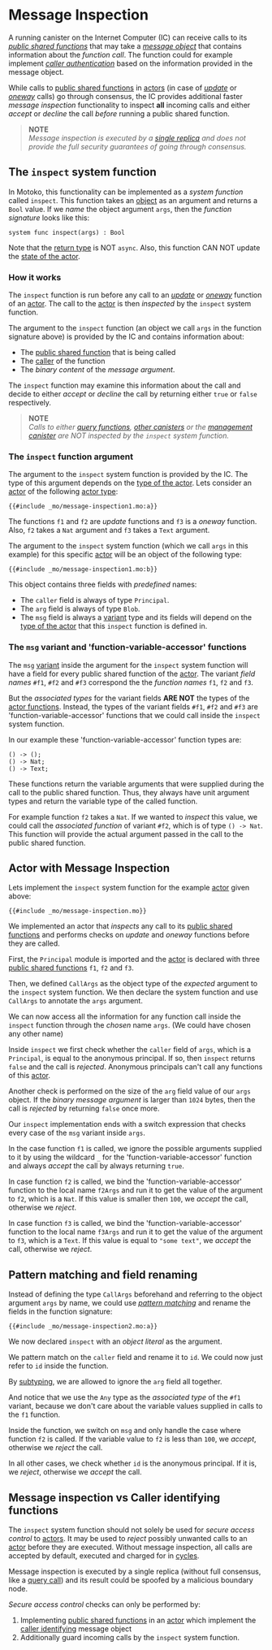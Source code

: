 # Message Inspection
A running canister on the Internet Computer (IC) can receive calls to its [*public shared functions*](/internet-computer-programming-concepts/actors.html#public-shared-functions-in-actors) that may take a [*message object*](/internet-computer-programming-concepts/principals-and-authentication.html#caller-authenticating-public-shared-functions) that contains information about the *function call*. The function could for example implement [*caller authentication*](/internet-computer-programming-concepts/principals-and-authentication.html#caller-authenticating-public-shared-functions) based on the information provided in the message object. 

While calls to [public shared functions](/internet-computer-programming-concepts/actors.html#public-shared-functions-in-actors) in [actors](/internet-computer-programming-concepts/actors.html) (in case of [*update*](/internet-computer-programming-concepts/actors.html#public-shared-update) or [*oneway*](/internet-computer-programming-concepts/actors.html#public-shared-oneway) calls) go through consensus, the IC provides additional faster *message inspection* functionality to inspect **all** incoming calls and either *accept* or *decline* the call *before* running a public shared function. 

> **NOTE**  
> *Message inspection is executed by a [single replica](#message-inspection-vs-caller-identifying-functions) and does not provide the full security guarantees of going through consensus.* 

## The `inspect` system function
In Motoko, this functionality can be implemented as a *system function* called `inspect`. This function takes an [object](/common-programming-concepts/objects-and-classes/objects.html) as an argument and returns a `Bool` value. If we *name* the object argument `args`, then the *function signature* looks like this:
```motoko
system func inspect(args) : Bool
``` 

Note that the [return type](/internet-computer-programming-concepts/actors.html#shared-types) is NOT `async`. Also, this function CAN NOT update the [state of the actor](/internet-computer-programming-concepts/basic-memory-persistence.html). 



### How it works
The `inspect` function is run before any call to an [*update*](/internet-computer-programming-concepts/actors.html#public-shared-update) or [*oneway*](/internet-computer-programming-concepts/actors.html#public-shared-oneway) function of an [actor](/internet-computer-programming-concepts/actors.html). The call to the [actor](/internet-computer-programming-concepts/actors.html) is then *inspected* by the `inspect` system function. 

The argument to the `inspect` function (an object we call `args` in the function signature above) is provided by the IC and contains information about:
- The [public shared function](/internet-computer-programming-concepts/actors.html#public-shared-functions-in-actors) that is being called
- The [caller](/internet-computer-programming-concepts/principals-and-authentication.html#caller-authenticating-public-shared-functions) of the function
- The *binary content* of the *message argument*. 

The `inspect` function may examine this information about the call and decide to either *accept* or *decline* the call by returning either `true` or `false` respectively. 

> **NOTE**  
> *Calls to either [query functions](/internet-computer-programming-concepts/actors.html#public-shared-query), [other canisters](/advanced-concepts/async-programming/cross-canister-calls-and-rollbacks.html) or the [management canister](/common-internet-computer-canisters/ic-management-canister.html) are NOT inspected by the `inspect` system function.*

### The `inspect` function argument
The argument to the `inspect` system function is provided by the IC. The type of this argument depends on the [type of the actor](/internet-computer-programming-concepts/actors.html#actor-type). Lets consider an [actor](/internet-computer-programming-concepts/actors.html) of the following [actor type](/internet-computer-programming-concepts/actors.html#actor-type):
```motoko
{{#include _mo/message-inspection1.mo:a}}
```
The functions `f1` and `f2` are *update* functions and `f3` is a *oneway* function. Also, `f2` takes a `Nat` argument and `f3` takes a `Text` argument. 

The argument to the `inspect` system function (which we call `args` in this example) for this specific [actor](/internet-computer-programming-concepts/actors.html) will be an object of the following type:  
```motoko
{{#include _mo/message-inspection1.mo:b}}  
``` 

This object contains three fields with *predefined* names: 
- The `caller` field is always of type `Principal`.
- The `arg` field is always of type `Blob`.
- The `msg` field is always a [variant](/common-programming-concepts/types/variants.html) type and its fields will depend on the [type of the actor](/internet-computer-programming-concepts/actors.html#actor-type) that this `inspect` function is defined in.

### The `msg` variant and 'function-variable-accessor' functions
The `msg` [variant](/common-programming-concepts/types/variants.html) inside the argument for the `inspect` system function will have a field for every public shared function of the [actor](/internet-computer-programming-concepts/actors.html). The variant *field names* `#f1`, `#f2` and `#f3` correspond the the *function names* `f1`, `f2` and `f3`. 

But the *associated types* for the variant fields **ARE NOT** the types of the [actor functions](/internet-computer-programming-concepts/actors.html#public-shared-functions-in-actors). Instead, the types of the variant fields `#f1`, `#f2` and `#f3` are 'function-variable-accessor' functions that we could call inside the `inspect` system function. 

In our example these 'function-variable-accessor' function types are:
```motoko
() -> ();
() -> Nat;
() -> Text; 
```
These functions return the variable arguments that were supplied during the call to the public shared function. Thus, they always have unit argument types and return the variable type of the called function. 

For example function `f2` takes a `Nat`. If we wanted to *inspect* this value, we could call the *associated function* of variant `#f2`, which is of type `() -> Nat`. This function will provide the actual argument passed in the call to the public shared function.

## Actor with Message Inspection
Lets implement the `inspect` system function for the example [actor](/internet-computer-programming-concepts/actors.html) given above:
```motoko
{{#include _mo/message-inspection.mo}}
```

We implemented an actor that *inspects* any call to its [public shared functions](/internet-computer-programming-concepts/actors.html#public-shared-functions-in-actors) and performs checks on *update* and *oneway* functions before they are called. 

First, the `Principal` module is imported and the [actor](/internet-computer-programming-concepts/actors.html) is declared with three [public shared functions](/internet-computer-programming-concepts/actors.html#public-shared-functions-in-actors) `f1`, `f2` and `f3`.

Then, we defined `CallArgs` as the object type of the *expected* argument to the `inspect` system function. We then declare the system function and use `CallArgs` to annotate the `args` argument. 

We can now access all the information for any function call inside the `inspect` function through the *chosen* name `args`. (We could have chosen any other name)  

Inside `inspect` we first check whether the `caller` field of `args`, which is a `Principal`, is equal to the anonymous principal. If so, then `inspect` returns `false` and the call is *rejected*. Anonymous principals can't call any functions of this [actor](/internet-computer-programming-concepts/actors.html).  

Another check is performed on the size of the `arg` field value of our `args` object. If the *binary message argument* is larger than `1024` bytes, then the call is *rejected* by returning `false` once more.  

Our `inspect` implementation ends with a switch expression that checks every case of the `msg` variant inside `args`. 

In the case function `f1` is called, we ignore the possible arguments supplied to it by using the wildcard `_` for the 'function-variable-accessor' function and always *accept* the call by always returning `true`.

In case function `f2` is called, we bind the 'function-variable-accessor' function to the local name `f2Args` and run it to get the value of the argument to `f2`, which is a `Nat`. If this value is smaller then `100`, we *accept* the call, otherwise we *reject*. 

In case function `f3` is called, we bind the 'function-variable-accessor' function to the local name `f3Args` and run it to get the value of the argument to `f3`, which is a `Text`. If this value is equal to `"some text"`, we *accept* the call, otherwise we *reject*. 

## Pattern matching and field renaming
Instead of defining the type `CallArgs` beforehand and referring to the object argument `args` by name, we could use [*pattern matching*](/common-programming-concepts/pattern-matching.html) and rename the fields in the function signature:
```motoko
{{#include _mo/message-inspection2.mo:a}}
```

We now declared `inspect` with an *object literal* as the argument. 

We pattern match on the `caller` field and rename it to `id`. We could now just refer to `id` inside the function.  

By [subtyping](/advanced-types/subtyping.html), we are allowed to ignore the `arg` field all together. 

And notice that we use the `Any` type as the *associated type* of the `#f1` variant, because we don't care about the variable values supplied in calls to the `f1` function. 

Inside the function, we switch on `msg` and only handle the case where function `f2` is called. If the variable value to `f2` is less than `100`, we *accept*, otherwise we *reject* the call. 

In all other cases, we check whether `id` is the anonymous principal. If it is, we *reject*, otherwise we *accept* the call. 

## Message inspection vs Caller identifying functions
The `inspect` system function should not solely be used for *secure access control* to [actors](/internet-computer-programming-concepts/actors.html). It may be used to *reject* possibly unwanted calls to an [actor](/internet-computer-programming-concepts/actors.html) before they are executed. Without message inspection, all calls are accepted by default, executed and charged for in [cycles](/project-deployment/cycles-and-icp.html).
 
Message inspection is executed by a single replica (without full consensus, like a [query call](/internet-computer-programming-concepts/actors.html#public-shared-functions-in-actors)) and its result could be spoofed by a malicious boundary node. 

*Secure access control* checks can only be performed by:
1. Implementing [public shared functions](/internet-computer-programming-concepts/actors.html#public-shared-functions-in-actors) in an [actor](/internet-computer-programming-concepts/actors.html) which implement the [caller identifying](/internet-computer-programming-concepts/principals-and-authentication.html#caller-authenticating-public-shared-functions) message object 
1. Additionally guard incoming calls by the `inspect` system function.